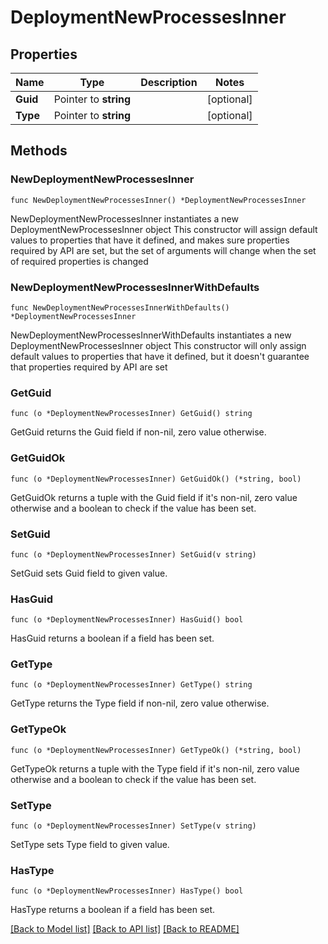 # DeploymentNewProcessesInner

## Properties

Name | Type | Description | Notes
------------ | ------------- | ------------- | -------------
**Guid** | Pointer to **string** |  | [optional] 
**Type** | Pointer to **string** |  | [optional] 

## Methods

### NewDeploymentNewProcessesInner

`func NewDeploymentNewProcessesInner() *DeploymentNewProcessesInner`

NewDeploymentNewProcessesInner instantiates a new DeploymentNewProcessesInner object
This constructor will assign default values to properties that have it defined,
and makes sure properties required by API are set, but the set of arguments
will change when the set of required properties is changed

### NewDeploymentNewProcessesInnerWithDefaults

`func NewDeploymentNewProcessesInnerWithDefaults() *DeploymentNewProcessesInner`

NewDeploymentNewProcessesInnerWithDefaults instantiates a new DeploymentNewProcessesInner object
This constructor will only assign default values to properties that have it defined,
but it doesn't guarantee that properties required by API are set

### GetGuid

`func (o *DeploymentNewProcessesInner) GetGuid() string`

GetGuid returns the Guid field if non-nil, zero value otherwise.

### GetGuidOk

`func (o *DeploymentNewProcessesInner) GetGuidOk() (*string, bool)`

GetGuidOk returns a tuple with the Guid field if it's non-nil, zero value otherwise
and a boolean to check if the value has been set.

### SetGuid

`func (o *DeploymentNewProcessesInner) SetGuid(v string)`

SetGuid sets Guid field to given value.

### HasGuid

`func (o *DeploymentNewProcessesInner) HasGuid() bool`

HasGuid returns a boolean if a field has been set.

### GetType

`func (o *DeploymentNewProcessesInner) GetType() string`

GetType returns the Type field if non-nil, zero value otherwise.

### GetTypeOk

`func (o *DeploymentNewProcessesInner) GetTypeOk() (*string, bool)`

GetTypeOk returns a tuple with the Type field if it's non-nil, zero value otherwise
and a boolean to check if the value has been set.

### SetType

`func (o *DeploymentNewProcessesInner) SetType(v string)`

SetType sets Type field to given value.

### HasType

`func (o *DeploymentNewProcessesInner) HasType() bool`

HasType returns a boolean if a field has been set.


[[Back to Model list]](../README.md#documentation-for-models) [[Back to API list]](../README.md#documentation-for-api-endpoints) [[Back to README]](../README.md)


